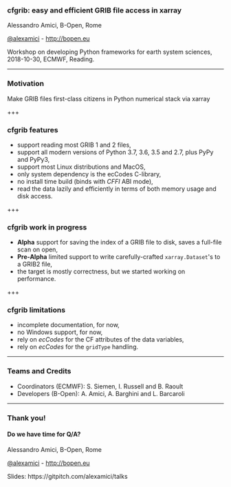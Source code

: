 
### cfgrib: easy and efficient GRIB file access in xarray


Alessandro Amici, B-Open, Rome

[@alexamici](https://twitter.com/alexamici) - http://bopen.eu

<span class='small'>
Workshop on developing Python frameworks for earth system sciences, 2018-10-30, ECMWF, Reading.
</span>

---

### Motivation

Make GRIB files first-class citizens in Python numerical stack via xarray

+++

### cfgrib features
   
- support reading most GRIB 1 and 2 files,
- support all modern versions of Python 3.7, 3.6, 3.5 and 2.7, plus PyPy and PyPy3,
- support most Linux distributions and MacOS,
- only system dependency is the ecCodes C-library,
- no install time build (binds with *CFFI* ABI mode),
- read the data lazily and efficiently in terms of both memory usage and disk access.

+++

### cfgrib work in progress

- **Alpha** support for saving the index of a GRIB file to disk, saves a full-file scan on open,
- **Pre-Alpha** limited support to write carefully-crafted `xarray.Dataset`'s to a GRIB2 file,
- the target is mostly correctness, but we started working on performance.

+++

### cfgrib limitations

- incomplete documentation, for now,
- no Windows support, for now,
- rely on *ecCodes* for the CF attributes of the data variables,
- rely on *ecCodes* for the `gridType` handling.

---

### Teams and Credits

 * Coordinators (ECMWF): S. Siemen, I. Russell and B. Raoult
 * Developers (B-Open): A. Amici, A. Barghini and L. Barcaroli

---

### Thank you!
#### Do we have time for Q/A?

Alessandro Amici, B-Open, Rome

[@alexamici](https://twitter.com/alexamici) - http://bopen.eu

<span class='small'>
Slides: https://gitpitch.com/alexamici/talks
</span>
